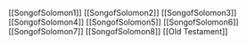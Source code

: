 [[SongofSolomon1]]
[[SongofSolomon2]]
[[SongofSolomon3]]
[[SongofSolomon4]]
[[SongofSolomon5]]
[[SongofSolomon6]]
[[SongofSolomon7]]
[[SongofSolomon8]]
[[Old Testament]]